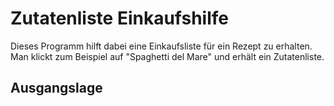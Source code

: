 # Zutatenliste Einkaufshilfe

Dieses Programm hilft dabei eine Einkaufsliste für ein Rezept zu erhalten. Man klickt zum Beispiel auf "Spaghetti del Mare" und erhält ein Zutatenliste.

## Ausgangslage

